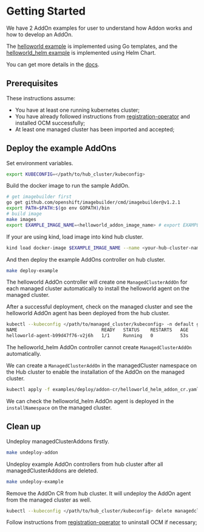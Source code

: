 
# Getting Started

We have 2 AddOn examples for user to understand how Addon works and how to develop an AddOn.

The [helloworld example](helloworld) is implemented using Go templates, and the [helloworld_helm example](helloworld_helm) is implemented using Helm Chart.

You can get more details in the [docs](../docs).
## Prerequisites

These instructions assume:

- You have at least one running kubernetes cluster;
- You have already followed instructions from [registration-operator](https://github.com/open-cluster-management-io/registration-operator) and installed OCM successfully;
- At least one managed cluster has been imported and accepted;

## Deploy the example AddOns
Set environment variables.
```sh
export KUBECONFIG=</path/to/hub_cluster/kubeconfig>
```

Build the docker image to run the sample AddOn.
```sh
# get imagebuilder first
go get github.com/openshift/imagebuilder/cmd/imagebuilder@v1.2.1
export PATH=$PATH:$(go env GOPATH)/bin
# build image
make images
export EXAMPLE_IMAGE_NAME=<helloworld_addon_image_name> # export EXAMPLE_IMAGE_NAME=quay.io/open-cluster-management/helloworld-addon:latest
```

If your are using kind, load image into kind hub cluster.
```sh
kind load docker-image $EXAMPLE_IMAGE_NAME --name <your-hub-cluster-name> # kind load docker-image  $EXAMPLE_IMAGE_NAME --name cluster1
```

And then deploy the example AddOns controller on hub cluster.
```sh
make deploy-example
```

The helloworld AddOn controller will create one `ManagedClusterAddOn` for each managed cluster automatically to install the helloworld agent on the managed cluster.

After a successful deployment, check on the managed cluster and see the helloworld AddOn agent has been deployed from the hub cluster.
```sh
kubectl --kubeconfig </path/to/managed_cluster/kubeconfig> -n default get pods
NAME                               READY   STATUS    RESTARTS   AGE
helloworld-agent-b99d47f76-v2j6h   1/1     Running   0          53s
```

The helloworld_helm AddOn controller cannot create `ManagedClusterAddOn` automatically.

We can create a `ManagedClusterAddOn` in the managedCluster namespace on the Hub cluster to enable the installation of the AddOn on the managed cluster.
```sh
kubectl apply -f examples/deploy/addon-cr/helloworld_helm_addon_cr.yaml
```

We can check the helloworld_helm AddOn agent is deployed in the `installNamespace` on the managed cluster. 

## Clean up
Undeploy managedClusterAddons firstly.
```sh
make undeploy-addon
```

Undeploy example AddOn controllers from hub cluster after all managedClusterAddons are deleted.
```sh
make undeploy-example
```

Remove the AddOn CR from hub cluster. It will undeploy the AddOn agent from the managed cluster as well.
```sh
kubectl --kubeconfig </path/to/hub_cluster/kubeconfig> delete managedclusteraddons -n <managed_cluster_name> helloworld
```

Follow instructions from [registration-operator](https://github.com/open-cluster-management-io/registration-operator) to uninstall OCM if necessary;

<!--
## XXX References

If you have any further question about xxx, please refer to
[XXX help documentation](docs/xxx_help.md) for further information.
-->
